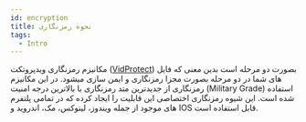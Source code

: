 ```yaml
---
id: encryption
title: نحوه رمزنگاری
tags:
  - Intro
---
```



مکانیزم رمزنگاری ویدپروتکت ([VidProtect](https://vidprotect.ir/)) بصورت دو مرحله است بدین معنی که فایل های شما در دو
مرحله بصورت مجزا رمزنگاری و
ایمن سازی میشود. در این مکانیزم رمزنگاری از جدیدترین متد رمزنگاری با بالاترین درجه امنیت (Military Grade) استفاده شده
است. این شیوه رمزنگاری اختصاصی این قابلیت را ایجاد کرده که در تمامی پلتفرم های موجود از جمله ویندوز، لینوکس، مک، اندروید
و IOS قابل استفاده است.